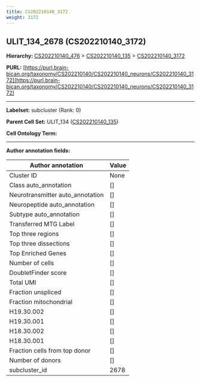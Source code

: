 ```yaml
---
title: CS202210140_3172
weight: 3172
---
```

## ULIT_134_2678 (CS202210140_3172)
<b>Hierarchy: </b>
[CS202210140_476](../CS202210140_476) >
[CS202210140_135](../CS202210140_135) >
[CS202210140_3172](../CS202210140_3172)

**PURL:** [https://purl.brain-bican.org/taxonomy/CS202210140/CS202210140_neurons/CS202210140_3172](https://purl.brain-bican.org/taxonomy/CS202210140/CS202210140_neurons/CS202210140_3172)

---


**Labelset:** subcluster (Rank: 0)

**Parent Cell Set:** ULIT_134 ([CS202210140_135](../CS202210140_135))



**Cell Ontology Term:** 

[MARKER GENES.]: #


---

[TRANSFERRED ANNOTATIONS.]: #


[AUTHOR ANNOTATION FIELDS.]: #


**Author annotation fields:**

| Author annotation | Value |
|-------------------|-------|
|Cluster ID|None|
|Class auto_annotation|[]|
|Neurotransmitter auto_annotation|[]|
|Neuropeptide auto_annotation|[]|
|Subtype auto_annotation|[]|
|Transferred MTG Label|[]|
|Top three regions|[]|
|Top three dissections|[]|
|Top Enriched Genes|[]|
|Number of cells|[]|
|DoubletFinder score|[]|
|Total UMI|[]|
|Fraction unspliced|[]|
|Fraction mitochondrial|[]|
|H19.30.002|[]|
|H19.30.001|[]|
|H18.30.002|[]|
|H18.30.001|[]|
|Fraction cells from top donor|[]|
|Number of donors|[]|
|subcluster_id|2678|
